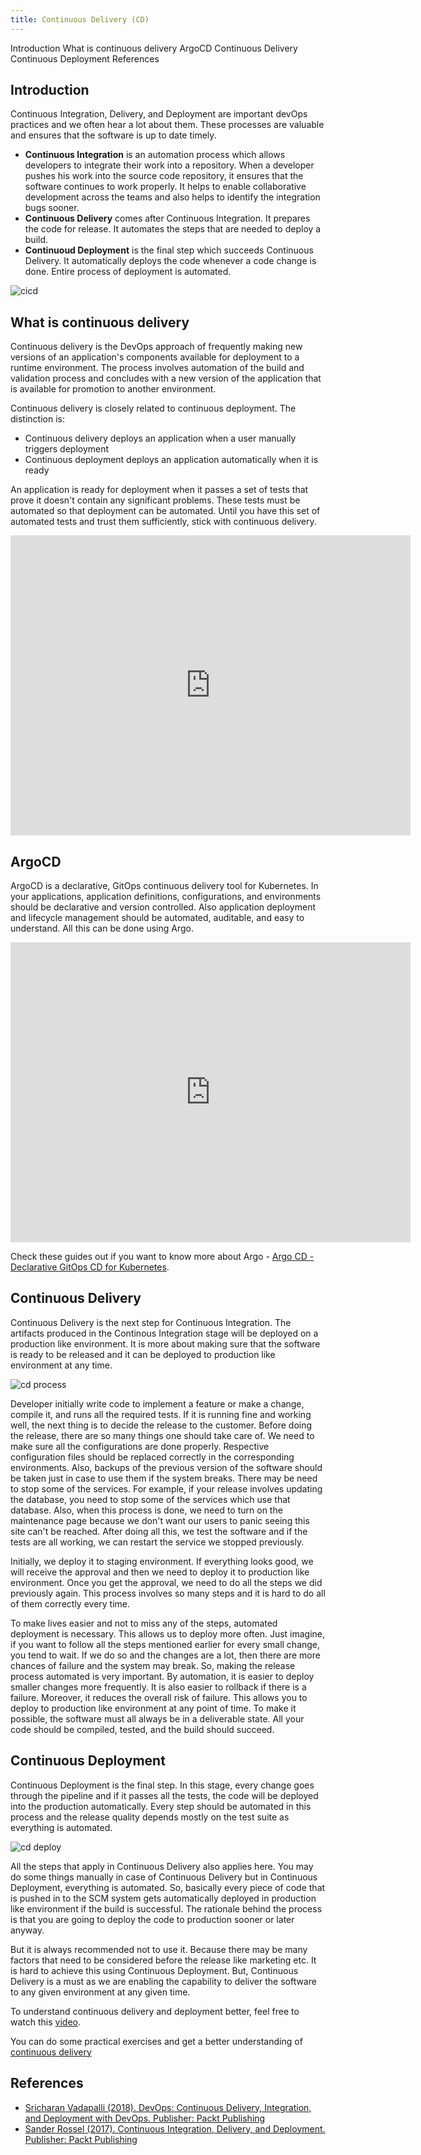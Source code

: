 ```yaml
---
title: Continuous Delivery (CD)
---
```


<AnchorLinks>
  <AnchorLink>Introduction</AnchorLink>
  <AnchorLink>What is continuous delivery</AnchorLink>
  <AnchorLink>ArgoCD</AnchorLink>
  <AnchorLink>Continuous Delivery</AnchorLink>
  <AnchorLink>Continuous Deployment</AnchorLink>
  <AnchorLink>References</AnchorLink>
</AnchorLinks>

## Introduction

Continuous Integration, Delivery, and Deployment are important devOps practices and we often hear a lot about them. These processes are valuable and ensures that the software is up to date timely.

- **Continuous Integration** is an automation process which allows developers to integrate their work into a repository. When a developer pushes his work into the source code repository, it ensures that the software continues to work properly. It helps to enable collaborative development across the teams and also helps to identify the integration bugs sooner.
- **Continuous Delivery** comes after Continuous Integration. It prepares the code for release. It automates the steps that are needed to deploy a build.
- **Continuoud Deployment** is the final step which succeeds Continuous Delivery. It automatically deploys the code whenever a code change is done. Entire process of deployment is automated.

![cicd](../images/continuous-delivery/cicd.png)
 

## What is continuous delivery

Continuous delivery is the DevOps approach of frequently making new versions of an application's components available for deployment to a runtime environment. The process involves automation of the build and validation process and concludes with a new version of the application that is available for promotion to another environment.

Continuous delivery is closely related to continuous deployment. The distinction is:
- Continuous delivery deploys an application when a user manually triggers deployment
- Continuous deployment deploys an application automatically when it is ready

An application is ready for deployment when it passes a set of tests that prove it doesn't contain any significant problems. These tests must be automated so that deployment can be automated. Until you have this set of automated tests and trust them sufficiently, stick with continuous delivery.

<iframe width="640" height="480" src="https://www.youtube.com/embed/2TTU5BB-k9U" frameborder="0" allow="accelerometer; autoplay; encrypted-media; gyroscope; picture-in-picture" allowfullscreen></iframe>

## ArgoCD

ArgoCD is a declarative, GitOps continuous delivery tool for Kubernetes. In your applications, application definitions, configurations, and environments should be declarative and version controlled. Also application deployment and lifecycle management should be automated, auditable, and easy to understand. All this can be done using Argo.

<iframe width="640" height="480" src="https://www.youtube.com/embed/KJzgwJrY-mE" frameborder="0" allow="accelerometer; autoplay; encrypted-media; gyroscope; picture-in-picture" allowfullscreen></iframe>

Check these guides out if you want to know more about Argo - [Argo CD - Declarative GitOps CD for Kubernetes](https://argoproj.github.io/argo-cd/).

## Continuous Delivery

Continuous Delivery is the next step for Continuous Integration. The artifacts produced in the Continous Integration stage will be deployed on a production like environment. It is more about making sure that the software is ready to be released and it can be deployed to production like environment at any time.

![cd process](../images/continuous-delivery/cd_process.png)

Developer initially write code to implement a feature or make a change, compile it, and runs all the required tests. If it is running fine and working well, the next thing is to decide the release to the customer. Before doing the release, there are so many things one should take care of. We need to make sure all the configurations are done properly. Respective configuration files should be replaced correctly in the corresponding environments. Also, backups of the previous version of the software should be taken just in case to use them if the system breaks. There may be need to stop some of the services. For example, if your release involves updating the database, you need to stop some of the services which use that database. Also, when this process is done, we need to turn on the maintenance page because we don't want our users to panic seeing this site can't be reached. After doing all this, we test the software and if the tests are all working, we can restart the service we stopped previously.

Initially, we deploy it to staging environment. If everything looks good, we will receive the approval and then we need to deploy it to production like environment. Once you get the approval, we need to do all the steps we did previously again. This process involves so many steps and it is hard to do all of them correctly every time.

To make lives easier and not to miss any of the steps, automated deployment is necessary. This allows us to deploy more often. Just imagine, if you want to follow all the steps mentioned earlier for every small change, you tend to wait. If we do so and the changes are a lot, then there are more chances of failure and the system may break. So, making the release process automated is very important. By automation, it is easier to deploy smaller changes more frequently. It is also easier to rollback if there is a failure. Moreover, it reduces the overall risk of failure. This allows you to deploy to production like environment at any point of time. To make it possible, the software must all always be in a deliverable state. All your code should be compiled, tested, and the build should succeed.

## Continuous Deployment

Continuous Deployment is the final step. In this stage, every change goes through the pipeline and if it passes all the tests, the code will be deployed into the production automatically. Every step should be automated in this process and the release quality depends mostly on the test suite as everything is automated.

![cd deploy](../images/continuous-delivery/cdply_process.png)

All the steps that apply in Continuous Delivery also applies here. You may do some things manually in case of Continuous Delivery but in Continuous Deployment, everything is automated. So, basically every piece of code that is pushed in to the SCM system gets automatically deployed in production like environment if the build is successful. The rationale behind the process is that you are going to deploy the code to production sooner or later anyway.

But it is always recommended not to use it. Because there may be many factors that need to be considered before the release like marketing etc. It is hard to achieve this using Continuous Deployment. But, Continuous Delivery is a must as we are enabling the capability to deliver the software to any given environment at any given time.

To understand continuous delivery and deployment better, feel free to watch this [video](https://mediacenter.ibm.com/media/Continuous+delivery+vs.+continuous+deployment/0_lcetzlcd).

You can do some practical exercises and get a better understanding of [continuous delivery](/developer-intermediate/continuous-delivery-handson/)

## References

- [Sricharan Vadapalli (2018). DevOps: Continuous Delivery, Integration, and Deployment with DevOps. Publisher: Packt Publishing](https://learning.oreilly.com/library/view/devops-continuous-delivery/9781789132991/)
- [Sander Rossel (2017). Continuous Integration, Delivery, and Deployment. Publisher: Packt Publishing](https://learning.oreilly.com/library/view/continuous-integration-delivery/9781787286610/)
